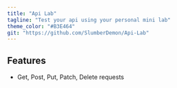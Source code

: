 ```yaml
---
title: "Api Lab"
tagline: "Test your api using your personal mini lab"
theme_color: "#B3E464"
git: "https://github.com/SlumberDemon/Api-Lab"
---
```


## Features
- Get, Post, Put, Patch, Delete requests